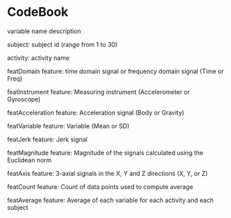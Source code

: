 # CodeBook

variable name 		description

subject:          subject id (range from 1 to 30)

activity:					activity name

featDomain        feature: time domain signal or frequency domain signal (Time or Freq)

featInstrument 	  feature: Measuring instrument (Accelerometer or Gyroscope)

featAcceleration 	feature: Acceleration signal (Body or Gravity)

featVariable 	    feature: Variable (Mean or SD)

featJerk 	        feature: Jerk signal

featMagnitude 	  feature: Magnitude of the signals calculated using the Euclidean norm

featAxis 	        feature: 3-axial signals in the X, Y and Z directions (X, Y, or Z)

featCount 	      feature: Count of data points used to compute average

featAverage       feature: Average of each variable for each activity and each subject


